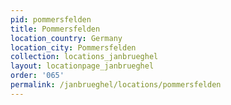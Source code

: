 ```yaml
---
pid: pommersfelden
title: Pommersfelden
location_country: Germany
location_city: Pommersfelden
collection: locations_janbrueghel
layout: locationpage_janbrueghel
order: '065'
permalink: /janbrueghel/locations/pommersfelden
---
```

